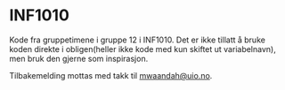 # INF1010
Kode fra gruppetimene i gruppe 12 i INF1010. Det er ikke tillatt å bruke koden direkte i obligen(heller ikke kode med kun skiftet ut variabelnavn), men bruk den gjerne som inspirasjon.

Tilbakemelding mottas med takk til mwaandah@uio.no.
